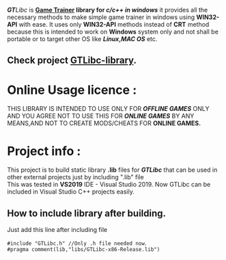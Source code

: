 **_GT_**_Libc_ is **[Game Trainer](https://en.wikipedia.org/wiki/Trainer_(games)) library for _c/c++ in windows_** it provides all the necessary methods to make simple game trainer in
windows using **WIN32-API** with ease.
It uses only **WIN32-API** methods instead of **CRT** method because this is intended to work on **Windows** system only
and not shall be portable or to target other OS like **_Linux_,_MAC OS_** etc.

## Check project [GTLibc-library](https://github.com/haseeb-heaven/GTLibc).

# Online Usage licence : 
THIS LIBRARY IS INTENDED TO USE ONLY FOR **_OFFLINE GAMES_** ONLY AND YOU AGREE NOT TO USE THIS FOR **_ONLINE GAMES_** BY ANY MEANS,AND NOT TO CREATE MODS/CHEATS FOR **ONLINE GAMES.**

# Project info : 
This project is to build static library **.lib** files for **_GTLibc_** that can be used in other external projects just by including ".lib" file</br>
This was tested in **VS2019** IDE - Visual Studio 2019.
Now GTLibc can be included in Visual Studio C++ projects easily.

## How to include library after building.
Just add this line after including file

`#include "GTLibc.h" //Only .h file needed now`.</br>
`#pragma comment(lib,"libs/GTLibc-x86-Release.lib")`

